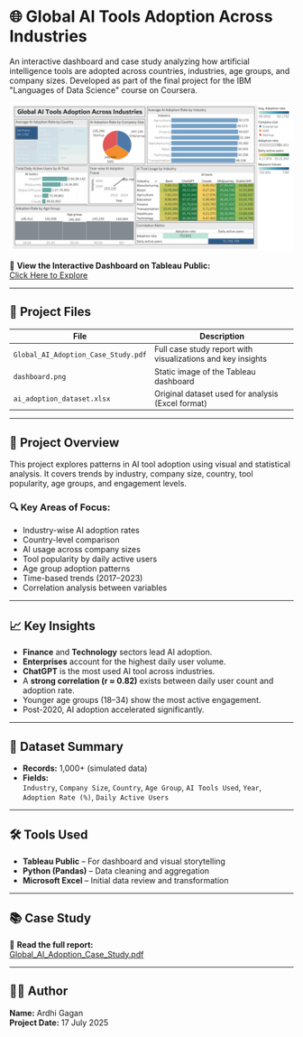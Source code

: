 # 🌐 Global AI Tools Adoption Across Industries

An interactive dashboard and case study analyzing how artificial intelligence tools are adopted across countries, industries, age groups, and company sizes. Developed as part of the final project for the IBM "Languages of Data Science" course on Coursera.

![Dashboard Preview](./dashboard.png)

🔗 **View the Interactive Dashboard on Tableau Public:**  
[Click Here to Explore](https://public.tableau.com/views/GlobalAIToolsAdoptionAcrossIndustries/Dashboard1?:language=en-US&publish=yes&:sid=&:display_count=n&:origin=viz_share_link&:device=desktop)

---

## 📁 Project Files

| File | Description |
|------|-------------|
| `Global_AI_Adoption_Case_Study.pdf` | Full case study report with visualizations and key insights |
| `dashboard.png` | Static image of the Tableau dashboard |
| `ai_adoption_dataset.xlsx` | Original dataset used for analysis (Excel format) |

---

## 📌 Project Overview

This project explores patterns in AI tool adoption using visual and statistical analysis. It covers trends by industry, company size, country, tool popularity, age groups, and engagement levels.

### 🔍 Key Areas of Focus:
- Industry-wise AI adoption rates  
- Country-level comparison  
- AI usage across company sizes  
- Tool popularity by daily active users  
- Age group adoption patterns  
- Time-based trends (2017–2023)  
- Correlation analysis between variables  

---

## 📈 Key Insights

- **Finance** and **Technology** sectors lead AI adoption.
- **Enterprises** account for the highest daily user volume.
- **ChatGPT** is the most used AI tool across industries.
- A **strong correlation (r ≈ 0.82)** exists between daily user count and adoption rate.
- Younger age groups (18–34) show the most active engagement.
- Post-2020, AI adoption accelerated significantly.

---

## 🧪 Dataset Summary

- **Records:** 1,000+ (simulated data)  
- **Fields:**  
  `Industry`, `Company Size`, `Country`, `Age Group`, `AI Tools Used`, `Year`, `Adoption Rate (%)`, `Daily Active Users`

---

## 🛠️ Tools Used

- **Tableau Public** – For dashboard and visual storytelling  
- **Python (Pandas)** – Data cleaning and aggregation  
- **Microsoft Excel** – Initial data review and transformation  

---

## 📚 Case Study

📄 **Read the full report:**  
[Global_AI_Adoption_Case_Study.pdf](./cs.pdf)

---

## 👨‍💻 Author

**Name:** Ardhi Gagan  
**Project Date:** 17 July 2025


